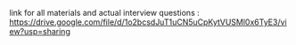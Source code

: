 link for all materials and actual interview questions : https://drive.google.com/file/d/1o2bcsdJuT1uCN5uCpKytVUSMl0x6TyE3/view?usp=sharing

